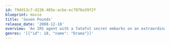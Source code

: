 ```yaml
---
id: f9dd13c7-d226-405e-acbe-ec7870a39f2f
blueprint: movie
title: 'Seven Pounds'
release_date: '2008-12-18'
overview: 'An IRS agent with a fateful secret embarks on an extraordinary journey of redemption by forever changing the lives of seven strangers.'
genres: '[{"id": 18, "name": "Drama"}]'
---
```

